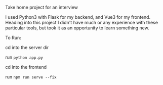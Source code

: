 Take home project for an interview

I used Python3 with Flask for my backend, and Vue3 for my frontend. Heading into this project I didn't have much or any experience with these particular tools, but took it as an opportunity to learn something new.

To Run:

cd into the server dir

run `python app.py`

cd into the frontend

run `npm run serve --fix`
